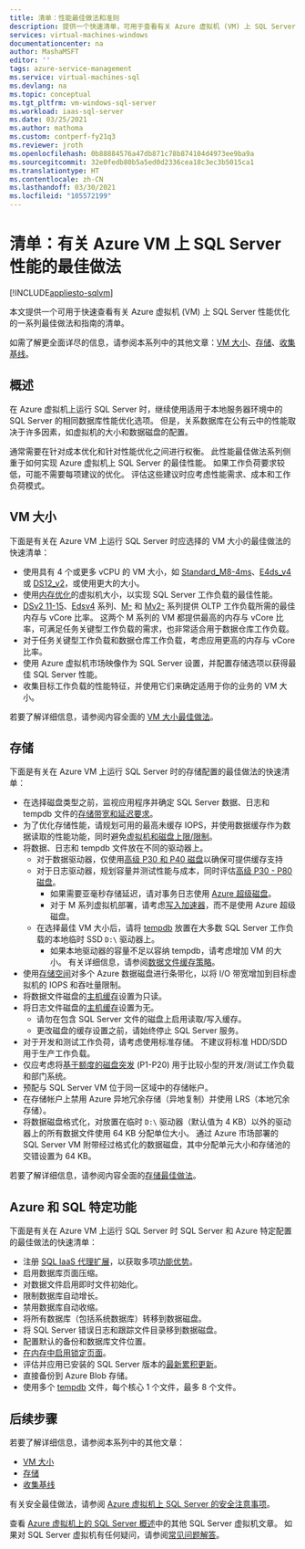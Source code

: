 ```yaml
---
title: 清单：性能最佳做法和准则
description: 提供一个快速清单，可用于查看有关 Azure 虚拟机 (VM) 上 SQL Server 性能优化的最佳做法和指南。
services: virtual-machines-windows
documentationcenter: na
author: MashaMSFT
editor: ''
tags: azure-service-management
ms.service: virtual-machines-sql
ms.devlang: na
ms.topic: conceptual
ms.tgt_pltfrm: vm-windows-sql-server
ms.workload: iaas-sql-server
ms.date: 03/25/2021
ms.author: mathoma
ms.custom: contperf-fy21q3
ms.reviewer: jroth
ms.openlocfilehash: 0b88884576a47db871c78b874104d4973ee9ba9a
ms.sourcegitcommit: 32e0fedb80b5a5ed0d2336cea18c3ec3b5015ca1
ms.translationtype: HT
ms.contentlocale: zh-CN
ms.lasthandoff: 03/30/2021
ms.locfileid: "105572199"
---
```

# <a name="checklist-performance-best-practices-for-sql-server-on-azure-vms"></a>清单：有关 Azure VM 上 SQL Server 性能的最佳做法
[!INCLUDE[appliesto-sqlvm](../../includes/appliesto-sqlvm.md)]

本文提供一个可用于快速查看有关 Azure 虚拟机 (VM) 上 SQL Server 性能优化的一系列最佳做法和指南的清单。 

如需了解更全面详尽的信息，请参阅本系列中的其他文章：[VM 大小](performance-guidelines-best-practices-vm-size.md)、[存储](performance-guidelines-best-practices-storage.md)、[收集基线](performance-guidelines-best-practices-collect-baseline.md)。 


## <a name="overview"></a>概述

在 Azure 虚拟机上运行 SQL Server 时，继续使用适用于本地服务器环境中的 SQL Server 的相同数据库性能优化选项。 但是，关系数据库在公有云中的性能取决于许多因素，如虚拟机的大小和数据磁盘的配置。

通常需要在针对成本优化和针对性能优化之间进行权衡。 此性能最佳做法系列侧重于如何实现 Azure 虚拟机上 SQL Server 的最佳性能。 如果工作负荷要求较低，可能不需要每项建议的优化。 评估这些建议时应考虑性能需求、成本和工作负荷模式。

## <a name="vm-size"></a>VM 大小

下面是有关在 Azure VM 上运行 SQL Server 时应选择的 VM 大小的最佳做法的快速清单： 

- 使用具有 4 个或更多 vCPU 的 VM 大小，如 [Standard_M8-4ms](/../../virtual-machines/m-series)、[E4ds_v4](../../../virtual-machines/edv4-edsv4-series.md#edv4-series) 或 [DS12_v2](../../../virtual-machines/dv2-dsv2-series-memory.md#dsv2-series-11-15)，或使用更大的大小。 
- 使用[内存优化](../../../virtual-machines/sizes-memory.md)的虚拟机大小，以实现 SQL Server 工作负载的最佳性能。 
- [DSv2 11-15](../../../virtual-machines/dv2-dsv2-series-memory.md)、[Edsv4](../../../virtual-machines/edv4-edsv4-series.md) 系列、[M-](../../../virtual-machines/m-series.md) 和 [Mv2-](../../../virtual-machines/mv2-series.md) 系列提供 OLTP 工作负载所需的最佳内存与 vCore 比率。 这两个 M 系列的 VM 都提供最高的内存与 vCore 比率，可满足任务关键型工作负载的需求，也非常适合用于数据仓库工作负载。 
- 对于任务关键型工作负载和数据仓库工作负载，考虑应用更高的内存与 vCore 比率。 
- 使用 Azure 虚拟机市场映像作为 SQL Server 设置，并配置存储选项以获得最佳 SQL Server 性能。 
- 收集目标工作负载的性能特征，并使用它们来确定适用于你的业务的 VM 大小。

若要了解详细信息，请参阅内容全面的 [VM 大小最佳做法](performance-guidelines-best-practices-vm-size.md)。 

## <a name="storage"></a>存储

下面是有关在 Azure VM 上运行 SQL Server 时的存储配置的最佳做法的快速清单： 

- 在选择磁盘类型之前，监视应用程序并确定 SQL Server 数据、日志和 tempdb 文件的[存储带宽和延迟要求](../../../virtual-machines/premium-storage-performance.md#counters-to-measure-application-performance-requirements)。 
- 为了优化存储性能，请规划可用的最高未缓存 IOPS，并使用数据缓存作为数据读取的性能功能，同时避免[虚拟机和磁盘上限/限制](../../../virtual-machines/premium-storage-performance.md#throttling)。
- 将数据、日志和 tempdb 文件放在不同的驱动器上。
    - 对于数据驱动器，仅使用[高级 P30 和 P40 磁盘](../../../virtual-machines/disks-types.md#premium-ssd)以确保可提供缓存支持
    - 对于日志驱动器，规划容量并测试性能与成本，同时评估[高级 P30 - P80 磁盘](../../../virtual-machines/disks-types.md#premium-ssd)。
      - 如果需要亚毫秒存储延迟，请对事务日志使用 [Azure 超级磁盘](../../../virtual-machines/disks-types.md#ultra-disk)。 
      - 对于 M 系列虚拟机部署，请考虑[写入加速器](../../../virtual-machines/how-to-enable-write-accelerator.md)，而不是使用 Azure 超级磁盘。
    - 在选择最佳 VM 大小后，请将 [tempdb](/sql/relational-databases/databases/tempdb-database) 放置在大多数 SQL Server 工作负载的本地临时 SSD `D:\` 驱动器上。 
      - 如果本地驱动器的容量不足以容纳 tempdb，请考虑增加 VM 的大小。 有关详细信息，请参阅[数据文件缓存策略](performance-guidelines-best-practices-storage.md#data-file-caching-policies)。
- 使用[存储空间](/windows-server/storage/storage-spaces/overview)对多个 Azure 数据磁盘进行条带化，以将 I/O 带宽增加到目标虚拟机的 IOPS 和吞吐量限制。
- 将数据文件磁盘的[主机缓存](../../../virtual-machines/disks-performance.md#virtual-machine-uncached-vs-cached-limits)设置为只读。
- 将日志文件磁盘的[主机缓存](../../../virtual-machines/disks-performance.md#virtual-machine-uncached-vs-cached-limits)设置为无。
    - 请勿在包含 SQL Server 文件的磁盘上启用读取/写入缓存。 
    - 更改磁盘的缓存设置之前，请始终停止 SQL Server 服务。
- 对于开发和测试工作负荷，请考虑使用标准存储。 不建议将标准 HDD/SDD 用于生产工作负载。
- 仅应考虑将[基于额度的磁盘突发](../../../virtual-machines/disk-bursting.md#credit-based-bursting) (P1-P20) 用于比较小型的开发/测试工作负载和部门系统。
- 预配与 SQL Server VM 位于同一区域中的存储帐户。 
- 在存储帐户上禁用 Azure 异地冗余存储（异地复制）并使用 LRS（本地冗余存储）。
- 将数据磁盘格式化，对放置在临时 `D:\` 驱动器（默认值为 4 KB）以外的驱动器上的所有数据文件使用 64 KB 分配单位大小。 通过 Azure 市场部署的 SQL Server VM 附带经过格式化的数据磁盘，其中分配单元大小和存储池的交错设置为 64 KB。 

若要了解详细信息，请参阅内容全面的[存储最佳做法](performance-guidelines-best-practices-storage.md)。 


## <a name="azure--sql-feature-specific"></a>Azure 和 SQL 特定功能

下面是有关在 Azure VM 上运行 SQL Server 时 SQL Server 和 Azure 特定配置的最佳做法的快速清单： 

- 注册 [SQL IaaS 代理扩展](sql-agent-extension-manually-register-single-vm.md)，以获取多项[功能优势](sql-server-iaas-agent-extension-automate-management.md#feature-benefits)。 
- 启用数据库页面压缩。
- 对数据文件启用即时文件初始化。
- 限制数据库自动增长。
- 禁用数据库自动收缩。
- 将所有数据库（包括系统数据库）转移到数据磁盘。
- 将 SQL Server 错误日志和跟踪文件目录移到数据磁盘。
- 配置默认的备份和数据库文件位置。
- [在内存中启用锁定页面](/sql/database-engine/configure-windows/enable-the-lock-pages-in-memory-option-windows)。
- 评估并应用已安装的 SQL Server 版本的[最新累积更新](/sql/database-engine/install-windows/latest-updates-for-microsoft-sql-server)。
- 直接备份到 Azure Blob 存储。
- 使用多个 [tempdb](/sql/relational-databases/databases/tempdb-database#optimizing-tempdb-performance-in-sql-server) 文件，每个核心 1 个文件，最多 8 个文件。



## <a name="next-steps"></a>后续步骤

若要了解详细信息，请参阅本系列中的其他文章：
- [VM 大小](performance-guidelines-best-practices-vm-size.md)
- [存储](performance-guidelines-best-practices-storage.md)
- [收集基线](performance-guidelines-best-practices-collect-baseline.md)

有关安全最佳做法，请参阅 [Azure 虚拟机上 SQL Server 的安全注意事项](security-considerations-best-practices.md)。

查看 [Azure 虚拟机上的 SQL Server 概述](sql-server-on-azure-vm-iaas-what-is-overview.md)中的其他 SQL Server 虚拟机文章。 如果对 SQL Server 虚拟机有任何疑问，请参阅[常见问题解答](frequently-asked-questions-faq.md)。
